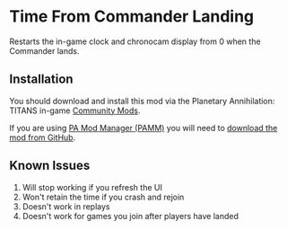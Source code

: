# Time From Commander Landing

Restarts the in-game clock and chronocam display from 0 when the Commander lands.

## Installation

You should download and install this mod via the Planetary Annihilation: TITANS in-game [Community Mods](https://steamcommunity.com/sharedfiles/filedetails/?id=1417396826).

If you are using [PA Mod Manager (PAMM)](https://steamcommunity.com/sharedfiles/filedetails/?id=2631864717) you will need to [download the mod from GitHub](https://github.com/Quitch/GW-AI-Overhaul/releases/latest).

## Known Issues

1. Will stop working if you refresh the UI
2. Won't retain the time if you crash and rejoin
3. Doesn't work in replays
4. Doesn't work for games you join after players have landed
